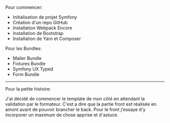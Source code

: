Pour commencer:
- Initialisation de projet Symfony
- Création d'un repo GitHub
- Installation Webpack Encore
- Installation de Bootstrap
- Installation de Yarn et Composer

Pour les Bundles:
- Mailer Bundle
- Fixtures Bundle
- Symfony UX Typed
- Form Bundle
------------------------------------------------------------------------------------------------------------------------------------
Pour la petite histoire:

J'ai décidé de commencer le template de mon côté en attendant
la validation par le formateur. C'est a dire que la partie front est réalisée en amont
avant de pouvoir brancher le back. Pour le front j'essaye d'y incorporer un maximum
de chose apprise et d'astuce.
